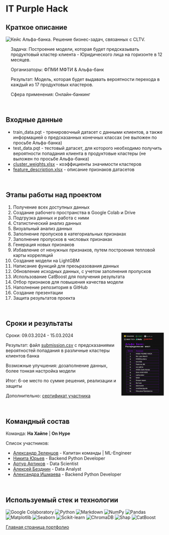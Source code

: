 # IT Purple Hack

## Краткое описание

<img src="https://leader-id.storage.yandexcloud.net/upload/342045/2bfaf28f-de99-4e54-aff4-8e995325f5f7.jpg" height=200 align="left"> 

Кейс Альфа-банка. Решение бизнес-задач, связанных с CLTV. 

Задача: Построение модели, которая будет предсказывать продуктовый кластер клиента - Юридического лица на горизонте в 12 месяцев. 

Организаторы: ФПМИ МФТИ & Альфа-банк

Результат: Модель, которая будет выдавать вероятности перехода в каждый из 17 продуктовых кластеров.

Сфера применения: Онлайн-банкинг

<br/>

## Входные данные

* train_data.pqt - тренировочный датасет с данными клиентов, а также информацией о предсказанных конечных классах (не выложен по просьбе Альфа-банка)
* test_data.pqt - тестовый датасет, для которого необходимо получить вероятности попадания клиента в продуктовые кластеры (не выложен по просьбе Альфа-банка)
* [cluster_weights.xlsx](https://github.com/ArturArtikov/Portfolio/blob/main/3_hackathon_projects/hackathon_2/data/cluster_weights.xlsx) - коэффициенты значимости кластеров
* [feature_description.xlsx](https://github.com/ArturArtikov/Portfolio/blob/main/3_hackathon_projects/hackathon_2/data/feature_description.xlsx) - описание признаков датасетов

<br/>

## Этапы работы над проектом

1. Получение всех доступных данных
2. Создание рабочего пространства в Google Colab и Drive
3. Подгрузка данных и работа с ними
4. Статистический анализ данных
5. Визуальный анализ данных
6. Заполнение пропусков в категориальных признаках
7. Заполнение пропусков в числовых признаках
8. Генерация новых признаков
9. Избавление от ненужных признаков, путем построения тепловой карты корреляций
10. Создание модели на LightGBM
11. Написание функций для преоьразования данных
12. Обновление исходных данных, с учетом заполнения пропусков
13. Использование CatBoost для получения результата
14. Отбор признаков для повышения качества модели
15. Наполнение репозитория в GitHub
16. Создание презентации
17. Защита результатов проекта

<br/>

## Сроки и результаты

<img src="https://github.com/ArturArtikov/Portfolio/blob/main/3_hackathon_projects/hackathon_2/files/photo_1.jpg" height=200 align="right"> 

Сроки: 09.03.2024 - 15.03.2024

Результат: файл [submission.csv]() с предсказаниями вероятностей попадания в различные кластеры клиентов банка

Возможные улучшения: дозаполнение данных, более тонкая настройка модели

Итог: 6-ое место по сумме решения, реализации и защиты

Дополнительно: [сертификат участника]()

<br/>

## Командный состав

Команда: __На Хайпе__ | __On Hype__

Список участников:

* [Александр Зеленцов](https://github.com/CHex0K) - Капитан команды | ML-Engineer
* [Никита Юрьев](https://github.com/Serfetto) - Backend Python Developer
* [Артур Артиков](https://github.com/ArturArtikov) - Data Scientist
* [Алексей Безднин](https://github.com/BezdninAlex) - Data Analyst
* [Александра Ишмаева](https://github.com/alexandraishmaeva) - Backend Python Developer

<br/>

## Используемый стек и технологии

![Google Colaboratory](https://img.shields.io/badge/Google%20Colaboratory-ffffff.svg?style=for-the-badge&logo=google-colab&logoColor=orange)
![Python](https://img.shields.io/badge/python-3670A0?style=for-the-badge&logo=python&logoColor=ffdd54)
![Markdown](https://img.shields.io/badge/markdown-%23000000.svg?style=for-the-badge&logo=markdown&logoColor=white)
![NumPy](https://img.shields.io/badge/numpy-%23013243.svg?style=for-the-badge&logo=numpy&logoColor=white)
![Pandas](https://img.shields.io/badge/pandas-%23150458.svg?style=for-the-badge&logo=pandas&logoColor=white)
![Matplotlib](https://img.shields.io/badge/Matplotlib-%23ffffff.svg?style=for-the-badge&logo=Matplotlib&logoColor=black)
![Seaborn](https://img.shields.io/badge/Seaborn-%231F6F70.svg?style=for-the-badge)
![Scikit-learn](https://img.shields.io/badge/scikit--learn-%23F7931E.svg?style=for-the-badge&logo=scikit-learn&logoColor=white)
![ChromaDB](https://img.shields.io/badge/ChromaDB-%231d2f3e.svg?style=for-the-badge)
![Shap](https://img.shields.io/badge/Shap-%238f37bb.svg?style=for-the-badge)
![CatBoost](https://img.shields.io/badge/CatBoost-%23ffcc00.svg?style=for-the-badge)

[Главная страница портфолио](https://github.com/ArturArtikov/Portfolio/blob/main/README.md)